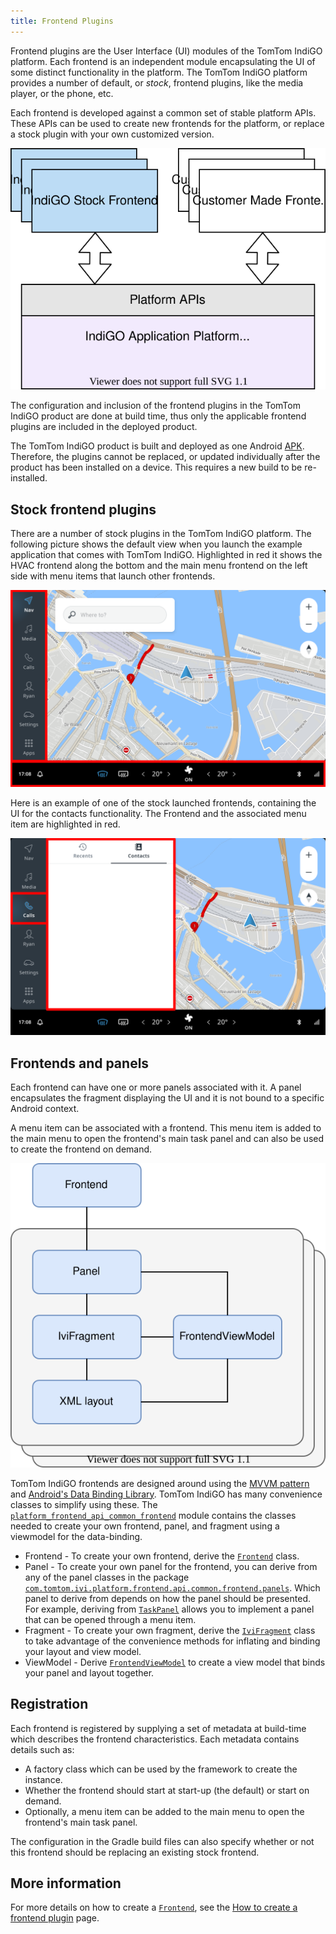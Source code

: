```yaml
---
title: Frontend Plugins
---
```


Frontend plugins are the User Interface (UI) modules of the TomTom IndiGO platform. Each frontend 
is an independent module encapsulating the UI of some distinct functionality in the platform. The 
TomTom IndiGO platform provides a number of default, or _stock_, frontend plugins, like the media 
player, or the phone, etc.

Each frontend is developed against a common set of stable platform APIs. These APIs can be used to 
create new frontends for the platform, or replace a stock plugin with your own customized 
version.

![Frontend plugin overview](images/frontend-plugin-overview.svg)

The configuration and inclusion of the frontend plugins in the TomTom IndiGO product are done at 
build time, thus only the applicable frontend plugins are included in the deployed product.

The TomTom IndiGO product is built and deployed as one Android 
[APK](https://developer.android.com/guide/components/fundamentals). 
Therefore, the plugins cannot be replaced, or updated individually after the product has been 
installed on a device. This requires a new build to be re-installed.

## Stock frontend plugins

There are a number of stock plugins in the TomTom IndiGO platform. The following picture shows the 
default view when you launch the example application that comes with TomTom IndiGO. Highlighted in 
red it shows the HVAC frontend along the bottom and the main menu frontend on the left side with 
menu items that launch other frontends.

![TomTom IndiGO frontends](images/frontend-example-indigo.png)

Here is an example of one of the stock launched frontends, containing the UI for the contacts 
functionality. The Frontend and the associated menu item are highlighted in red. 

![Frontend example Contacts](images/frontend-example-contacts.png)

## Frontends and panels

Each frontend can have one or more panels associated with it. A panel encapsulates the fragment
displaying the UI and it is not bound to a specific Android context.

A menu item can be associated with a frontend. This menu item is added to the main menu to open
the frontend's main task panel and can also be used to create the frontend on demand.

![Frontend panel relation](images/frontend-panel-relation.svg)

TomTom IndiGO frontends are designed around using the 
[MVVM pattern](https://en.wikipedia.org/wiki/Model%E2%80%93view%E2%80%93viewmodel) 
and [Android's Data Binding Library](https://developer.android.com/topic/libraries/data-binding). 
TomTom IndiGO has many convenience classes to simplify using these. The 
[`platform_frontend_api_common_frontend`](TTIVI_INDIGO_API) module contains the classes needed to 
create your own frontend, panel, and fragment using a viewmodel for the data-binding.

- Frontend - To create your own frontend, derive the [`Frontend`](TTIVI_INDIGO_API) class.
- Panel - To create your own panel for the frontend, you can derive from any of the panel classes 
in the package [`com.tomtom.ivi.platform.frontend.api.common.frontend.panels`](TTIVI_INDIGO_API).
Which panel to derive from depends on how the panel should be presented. For example, deriving from
[`TaskPanel`](TTIVI_INDIGO_API) allows you to implement a panel that can be opened through a menu 
item.
- Fragment - To create your own fragment, derive the [`IviFragment`](TTIVI_INDIGO_API) class to take 
advantage of the convenience methods for inflating and binding your layout and view model.
- ViewModel - Derive [`FrontendViewModel`](TTIVI_INDIGO_API) to create a view model that binds your 
panel and layout together.


## Registration

Each frontend is registered by supplying a set of metadata at build-time 
which describes the frontend characteristics. Each metadata contains details such as:

- A factory class which can be used by the framework to create the instance.
- Whether the frontend should start at start-up (the default) or start on demand.
- Optionally, a menu item can be added to the main menu to open the frontend's main task panel.

The configuration in the Gradle build files can also specify whether or not this frontend should 
be replacing an existing stock frontend.

## More information

For more details on how to create a [`Frontend`](TTIVI_INDIGO_API), see the 
[How to create a frontend plugin](/indigo/documentation/tutorials-and-examples/basics/create-a-frontend-plugin) 
page.


